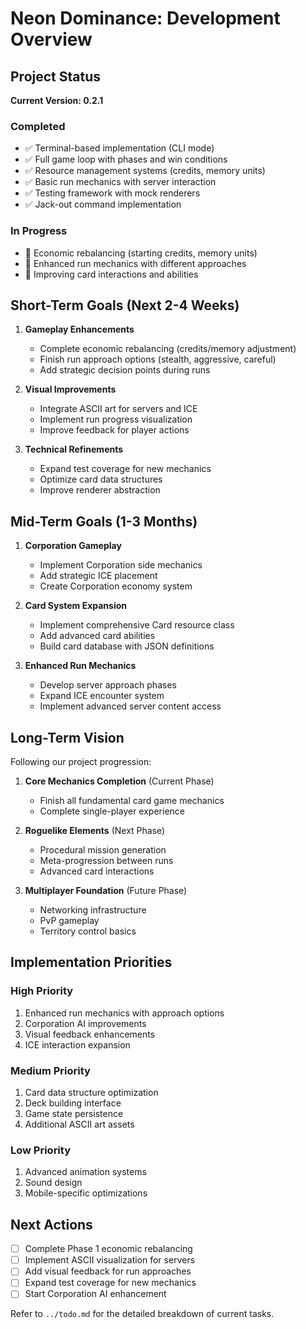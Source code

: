 # Neon Dominance: Development Overview

## Project Status

**Current Version: 0.2.1**

### Completed
- ✅ Terminal-based implementation (CLI mode)
- ✅ Full game loop with phases and win conditions
- ✅ Resource management systems (credits, memory units)
- ✅ Basic run mechanics with server interaction
- ✅ Testing framework with mock renderers
- ✅ Jack-out command implementation 

### In Progress
- 🔄 Economic rebalancing (starting credits, memory units)
- 🔄 Enhanced run mechanics with different approaches
- 🔄 Improving card interactions and abilities

## Short-Term Goals (Next 2-4 Weeks)

1. **Gameplay Enhancements**
   - Complete economic rebalancing (credits/memory adjustment)
   - Finish run approach options (stealth, aggressive, careful)
   - Add strategic decision points during runs

2. **Visual Improvements**
   - Integrate ASCII art for servers and ICE
   - Implement run progress visualization
   - Improve feedback for player actions

3. **Technical Refinements**
   - Expand test coverage for new mechanics
   - Optimize card data structures
   - Improve renderer abstraction

## Mid-Term Goals (1-3 Months)

1. **Corporation Gameplay**
   - Implement Corporation side mechanics
   - Add strategic ICE placement
   - Create Corporation economy system

2. **Card System Expansion**
   - Implement comprehensive Card resource class
   - Add advanced card abilities
   - Build card database with JSON definitions

3. **Enhanced Run Mechanics**
   - Develop server approach phases
   - Expand ICE encounter system
   - Implement advanced server content access

## Long-Term Vision

Following our project progression:

1. **Core Mechanics Completion** (Current Phase)
   - Finish all fundamental card game mechanics
   - Complete single-player experience

2. **Roguelike Elements** (Next Phase)
   - Procedural mission generation
   - Meta-progression between runs
   - Advanced card interactions

3. **Multiplayer Foundation** (Future Phase)
   - Networking infrastructure
   - PvP gameplay
   - Territory control basics

## Implementation Priorities

### High Priority
1. Enhanced run mechanics with approach options
2. Corporation AI improvements
3. Visual feedback enhancements
4. ICE interaction expansion

### Medium Priority
1. Card data structure optimization
2. Deck building interface
3. Game state persistence
4. Additional ASCII art assets

### Low Priority
1. Advanced animation systems
2. Sound design
3. Mobile-specific optimizations

## Next Actions

- [ ] Complete Phase 1 economic rebalancing
- [ ] Implement ASCII visualization for servers
- [ ] Add visual feedback for run approaches
- [ ] Expand test coverage for new mechanics
- [ ] Start Corporation AI enhancement

Refer to `../todo.md` for the detailed breakdown of current tasks. 